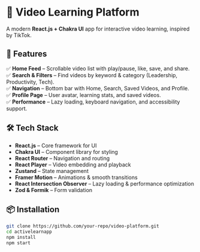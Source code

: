# 🎥 Video Learning Platform

A modern **React.js + Chakra UI** app for interactive video learning, inspired by TikTok.

## 🚀 Features

✅ **Home Feed** – Scrollable video list with play/pause, like, save, and share.  
✅ **Search & Filters** – Find videos by keyword & category (Leadership, Productivity, Tech).  
✅ **Navigation** – Bottom bar with Home, Search, Saved Videos, and Profile.  
✅ **Profile Page** – User avatar, learning stats, and saved videos.  
✅ **Performance** – Lazy loading, keyboard navigation, and accessibility support.

## 🛠️ Tech Stack

- **React.js** – Core framework for UI
- **Chakra UI** – Component library for styling
- **React Router** – Navigation and routing
- **React Player** – Video embedding and playback
- **Zustand** – State management
- **Framer Motion** – Animations & smooth transitions
- **React Intersection Observer** – Lazy loading & performance optimization
- **Zod & Formik** – Form validation

## 📦 Installation

```sh
git clone https://github.com/your-repo/video-platform.git
cd activelearnapp
npm install
npm start
```
